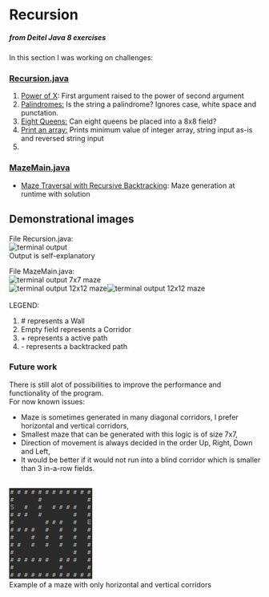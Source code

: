 <h1>Recursion</h1><h5>from Deitel Java 8 exercises</h5>

<p>In this section I was working on challenges:</p>
<h3><a title="Recursion Main" href="Recursion.java">Recursion.java</h3>
<ol>
<li><a title="Power of X" href="Power.java">Power of X</a>: First argument raised to the power of second argument</li>
<li><a title="Palindromes" href="Palindrome.java">Palindromes:</a> Is the string a palindrome? Ignores case, white space and punctation.</li>
<li><a title="Eight Queens " href="EightQueens.java">Eight Queens:</a> Can eight queens be placed into a 8x8 field?</li>
<li><a title="Print an array" href="PrintAnArray.java">Print an array:</a> Prints minimum value of integer array, string input as-is and reversed string input</li>
<li></li>
</ol>
<h3><a title="Maze Traversal with Recursive Backtracking" href="MazeMain.java">MazeMain.java</a></h3>
<ul>
<li><a title="Maze Traversal with Recursive Backtracking" href="MazeTraversalBacktracking.java">Maze Traversal with Recursive Backtracking</a>: Maze generation at runtime with solution</li>
</ul>
<h2>Demonstrational images</h2>
<p>File Recursion.java:<br /><img alt="terminal output" src="/images/Screenshot from 2017-08-17 10-53-23.jpg"/><br />Output is self-explanatory</p>
<p>File MazeMain.java:<br /><img alt="terminal output 7x7 maze" src="/images/MazeSolving.png"/><br />
<img alt="terminal output 12x12 maze" src="/images/Screenshot from 2017-08-17 10-48-40.png"/><img alt="terminal output 12x12 maze" src="/images/Screenshot from 2017-08-17 10-48-50.png"/><br /><br />
LEGEND:
<ol>
<li># represents a Wall</li>
<li>Empty field represents a Corridor</li>
<li>+ represents a active path</li>
<li>- represents a backtracked path</li>
</ol></p>

<h3>Future work</h3>
<p>There is still alot of possibilities to improve the performance and functionality of the program.<br />
For now known issues:
<ul>
<li>Maze is sometimes generated in many diagonal corridors, I prefer horizontal and vertical corridors,</li>
<li>Smallest maze that can be generated with this logic is of size 7x7,</li>
<li>Direction of movement is always decided in the order Up, Right, Down and Left,</li>
<li>It would be better if it would not run into a blind corridor which is smaller than 3 in-a-row fields.</li>
</ul>
<br />
<img alt="Example of non-diagonal maze" src="images/Screenshot from 2017-08-17 12-17-12.png"/><br />Example of a maze with only horizontal and vertical corridors
</p>
